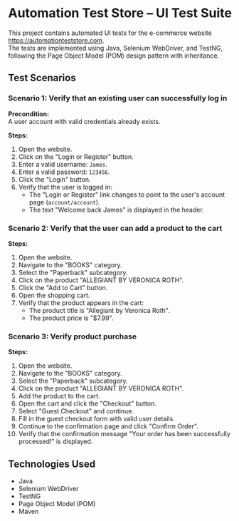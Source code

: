# Automation Test Store – UI Test Suite

This project contains automated UI tests for the e-commerce website https://automationteststore.com.  
The tests are implemented using Java, Selenium WebDriver, and TestNG, following the Page Object Model (POM) design pattern with inheritance.

## Test Scenarios

### Scenario 1: Verify that an existing user can successfully log in

**Precondition:**  
A user account with valid credentials already exists.

**Steps:**
1. Open the website.
2. Click on the "Login or Register" button.
3. Enter a valid username: `James`.
4. Enter a valid password: `123456`.
5. Click the "Login" button.
6. Verify that the user is logged in:
   - The "Login or Register" link changes to point to the user's account page (`account/account`).
   - The text "Welcome back James" is displayed in the header.

### Scenario 2: Verify that the user can add a product to the cart

**Steps:**
1. Open the website.
2. Navigate to the "BOOKS" category.
3. Select the "Paperback" subcategory.
4. Click on the product "ALLEGIANT BY VERONICA ROTH".
5. Click the "Add to Cart" button.
6. Open the shopping cart.
7. Verify that the product appears in the cart:
    - The product title is "Allegiant by Veronica Roth".
    - The product price is "$7.99".

### Scenario 3: Verify product purchase

**Steps:**
1. Open the website.
2. Navigate to the "BOOKS" category.
3. Select the "Paperback" subcategory.
4. Click on the product "ALLEGIANT BY VERONICA ROTH".
5. Add the product to the cart.
6. Open the cart and click the "Checkout" button.
7. Select "Guest Checkout" and continue.
8. Fill in the guest checkout form with valid user details.
9. Continue to the confirmation page and click "Confirm Order".
10. Verify that the confirmation message "Your order has been successfully processed!" is displayed.

## Technologies Used

- Java
- Selenium WebDriver
- TestNG
- Page Object Model (POM)
- Maven